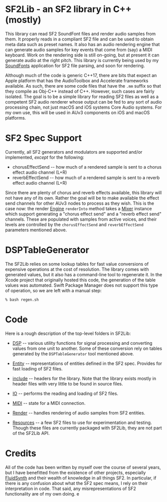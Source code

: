 # SF2Lib - an SF2 library in C++ (mostly)

This library can read SF2 SoundFont files and render audio samples from them. It properly reads in a compliant SF2 file 
and can be used to obtain meta data such as preset names. It also has an audio rendering engine that can generate audio 
samples for key events that come from (say) a MIDI keyboard. Work on the rendering side is still on-going, but at 
present it can generate audio at the right pitch. This library is currently being used by my 
[SoundFonts](https://github.com/bradhowes/SoundFonts) application for SF2 file parsing, and soon for rendering.

Although much of the code is generic C++17, there are bits that expect an Apple platform that has 
the AudioToolbox and Accelerate frameworks available. As such, there are some code files that have the `.mm` suffix
so that they compile as Obj-C++ instead of C++. However, such cases are fairly isolated. The goal is to be a 
simple library for reading SF2 files as well as a competent SF2 audio renderer whose output can be fed to any sort of 
audio processing chain, not just macOS and iOS systems Core Audio systems. For my own use, this will be used in AUv3
components on iOS and macOS platforms.

# SF2 Spec Support

Currently, all SF2 generators and modulators are supported and/or implemented, *except* for the following:

* chorusEffectSend -- how much of a rendered sample is sent to a chorus effect audio channel (L+R)
* reverbEffectSend -- how much of a rendered sample is sent to a reverb effect audio channel (L+R)

Since there are plenty of chorus and reverb effects available, this library will not have any of its own. Rather the 
goal will be to make available the effect send channels for other AUv3 nodes to process as they wish. This is the case
now: the render [Engine](Sources/SF2Lib/include/SF2Lib/Render/Engine/Engine.hpp) `renderInto` method takes a 
[Mixer](Sources/SF2Lib/include/SF2Lib/Utils/Mixer.hpp) instance which support generating a "chorus effect send" and a
"reverb effect send" channels. These are populated with samples from active voices, and their levels are controlled by
the `chorusEffectSend` and `reverbEffectSend` parameters mentioned above.

# DSPTableGenerator

The SF2Lib relies on some lookup tables for fast value conversions of expensive operations at the cost of resolution.
The library comes with generated values, but it also has a command-line tool to regenerate it. In the Xcode project that
originally hosted this code, the generation of the table values was automated. Swift Package Manager does not support
this type of operation, so we are left with a manual step:

```
% bash regen.sh
```

# Code

Here is a rough description of the top-level folders in SF2Lib:

* [DSP](Sources/SF2Lib/DSP) -- various utility functions for signal processing and converting values from one unit to
another. Some of these conversion rely on tables generated by the `DSPTableGenerator` tool mentioned above.

* [Entity](Sources/SF2Lib/Entity) -- representations of entities defined in the SF2 spec. Provides for fast loading of
SF2 files.
* [include](Sources/SF2Lib/include) -- headers for the library. Note that the library exists mostly in header files with
very little to be found in source files.
* [IO](Sources/SF2Lib/IO) -- performs the reading and loading of SF2 files.
* [MIDI](Sources/SF2Lib/MIDI) -- state for a MIDI connection.
* [Render](Sources/SF2Lib/Render) -- handles rendering of audio samples from SF2 entities.
* [Resources](Sources/SF2Lib/Resources) -- a few SF2 files to use for experimentation and testing. Though these files 
are currently packaged with SF2Lib, they are not part of the SF2Lib API.

# Credits

All of the code has been written by myself over the course of several years, but I have benefitted from the existence of 
other projects, especially [FluidSynth](https://www.fluidsynth.org) and their wealth of knowledge in all things SF2. 
In particular, if there is any confusion about what the SF2 spec means, I rely on their interpretation in code. That
said, any misrepresentations of SF2 functionality are of my own doing.
e
